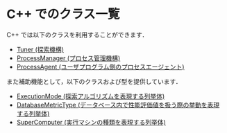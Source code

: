 # C++ でのクラス一覧

C++ では以下のクラスを利用することができます．

- [Tuner (探索機構)](cpp_tuner.md)
- [ProcessManager (プロセス管理機構)](cpp_process_manager.md)
- [ProcessAgent (ユーザプログラム側のプロセスエージェント)](cpp_process_agent.md)

また補助機能として，以下のクラスおよび型を提供しています．

- [ExecutionMode (探索アルゴリズムを表現する列挙体)](cpp_execution_mode.md)
- [DatabaseMetricType (データベース内で性能評価値を扱う際の挙動を表現する列挙体)](cpp_database_metric_type.md)
- [SuperComputer (実行マシンの種類を表現する列挙体)](cpp_super_computer.md)
